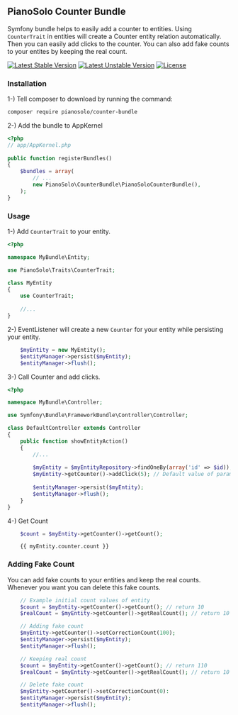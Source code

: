 ## PianoSolo Counter Bundle

Symfony bundle helps to easily add a counter to entities. Using `CounterTrait` in entities will create a Counter entity
relation automatically. Then you can easily add clicks to the counter. You can also add fake counts to your entites by keeping the real count.

[![Latest Stable Version](https://poser.pugx.org/pianosolo/counter-bundle/v/stable)](https://packagist.org/packages/pianosolo/counter-bundle)
[![Latest Unstable Version](https://poser.pugx.org/pianosolo/counter-bundle/v/unstable)](https://packagist.org/packages/pianosolo/counter-bundle)
[![License](https://poser.pugx.org/pianosolo/counter-bundle/license)](https://packagist.org/packages/pianosolo/counter-bundle)

### Installation 

1-) Tell composer to download by running the command:

```bash
composer require pianosolo/counter-bundle
```
 
2-) Add the bundle to AppKernel

```php
<?php
// app/AppKernel.php
	
public function registerBundles()
{
    $bundles = array(
        // ...
        new PianoSolo\CounterBundle\PianoSoloCounterBundle(),
    );
}
```

### Usage

1-) Add `CounterTrait` to your entity.

```php
<?php

namespace MyBundle\Entity;

use PianoSolo\Traits\CounterTrait;

class MyEntity
{
    use CounterTrait;
    
    //...
}

```
2-) EventListener will create a new `Counter` for your entity while persisting your entity.
```php
    $myEntity = new MyEntity();
    $entityManager->persist($myEntity);
    $entityManager->flush();
```

3-) Call Counter and add clicks.

```php
<?php

namespace MyBundle\Controller;

use Symfony\Bundle\FrameworkBundle\Controller\Controller;

class DefaultController extends Controller
{
    public function showEntityAction()
    {
        //...
        
        $myEntity = $myEntityRepository->findOneBy(array('id' => $id));
        $myEntity->getCounter()->addClick(5); // Default value of parameter is 1
        
        $entityManager->persist($myEntity);
        $entityManager->flush();
    }
}

```

4-) Get Count
```php
    $count = $myEntity->getCounter()->getCount();
```

```twig
    {{ myEntity.counter.count }}
```

### Adding Fake Count

You can add fake counts to your entities and keep the real counts. Whenever you want you can delete this fake counts.

```php
    // Example initial count values of entity
    $count = $myEntity->getCounter()->getCount(); // return 10
    $realCount = $myEntity->getCounter()->getRealCount(); // return 10

    // Adding fake count
    $myEntity->getCounter()->setCorrectionCount(100);
    $entityManager->persist($myEntity);
    $entityManager->flush();

    // Keeping real count
    $count = $myEntity->getCounter()->getCount(); // return 110
    $realCount = $myEntity->getCounter()->getRealCount(); // return 10

    // Delete fake count
    $myEntity->getCounter()->setCorrectionCount(0):
    $entityManager->persist($myEntity);
    $entityManager->flush();
```


